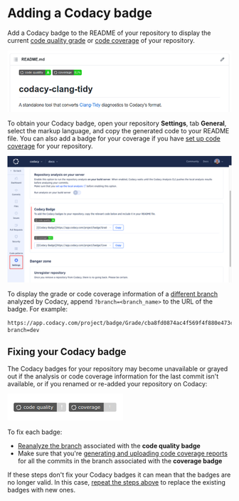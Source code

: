 # Adding a Codacy badge

Add a Codacy badge to the README of your repository to display the current [code quality grade](../faq/code-analysis/which-metrics-does-codacy-calculate.md#grade) or [code coverage](../faq/code-analysis/which-metrics-does-codacy-calculate.md#code-coverage) of your repository.

<!-- vale off -->
![Codacy badge on the codacy/docs README](images/codacy-badge-example.png)
<!-- vale on -->

To obtain your Codacy badge, open your repository **Settings**, tab **General**, select the markup language, and copy the generated code to your README file. You can also add a badge for your coverage if you have [set up code coverage](../coverage-reporter/index.md) for your repository.

![Codacy badge](images/codacy-badge.png)

To display the grade or code coverage information of a [different branch](../repositories-configure/managing-branches.md) analyzed by Codacy, append `?branch=<branch_name>` to the URL of the badge. For example:

```text
https://app.codacy.com/project/badge/Grade/cba8fd0874ac4f569f4f880e473cbac9?branch=dev
```

## Fixing your Codacy badge

The Codacy badges for your repository may become unavailable or grayed out if the analysis or code coverage information for the last commit isn't available, or if you renamed or re-added your repository on Codacy:

![Greyed out Codacy badge](images/codacy-badge-gray.png)

To fix each badge:

-   [Reanalyze the branch](../faq/repositories/how-do-i-reanalyze-my-repository.md#reanalyzing-a-branch) associated with the **code quality badge**
-   Make sure that you're [generating and uploading code coverage reports](../../coverage-reporter/) for all the commits in the branch associated with the **coverage badge**

If these steps don't fix your Codacy badges it can mean that the badges are no longer valid. In this case, [repeat the steps above](#adding-a-codacy-badge) to replace the existing badges with new ones.
